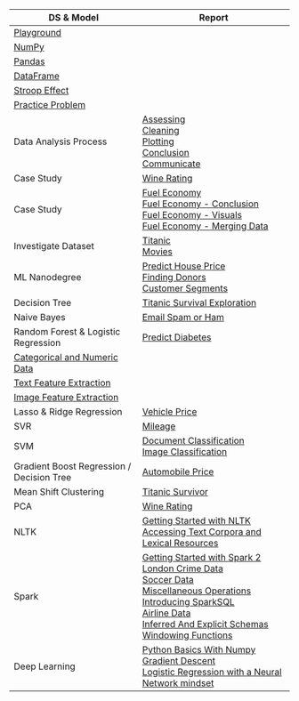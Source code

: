 | DS & Model | Report |
|-|-|
| [Playground](https://s3-us-west-2.amazonaws.com/vinkrish-notes/Playground.html) ||
| [NumPy](https://s3-us-west-2.amazonaws.com/vinkrish-notes/NumPy.html) ||
| [Pandas](https://s3-us-west-2.amazonaws.com/vinkrish-notes/Pandas.html) ||
| [DataFrame](https://s3-us-west-2.amazonaws.com/vinkrish-notes/DataFrame.html) ||
| [Stroop Effect](https://s3.us-west-2.amazonaws.com/vinkrish-notes/Stroop_Effect.html) ||
| [Practice Problem](https://s3-us-west-2.amazonaws.com/vinkrish-notes/PracticeProblem.html) ||
| Data Analysis Process | [Assessing](https://s3-us-west-2.amazonaws.com/vinkrish-notes/assessing.html) <br> [Cleaning](https://s3-us-west-2.amazonaws.com/vinkrish-notes/cleaning.html) <br> [Plotting](https://s3-us-west-2.amazonaws.com/vinkrish-notes/plotting_with_pandas.html) <br> [Conclusion](https://s3-us-west-2.amazonaws.com/vinkrish-notes/conclusions.html) <br> [Communicate](https://s3-us-west-2.amazonaws.com/vinkrish-notes/communicate.html) |
| Case Study | [Wine Rating](https://s3-us-west-2.amazonaws.com/vinkrish-notes/CaseStudy.html) |
| Case Study | [Fuel Economy](https://s3-us-west-2.amazonaws.com/vinkrish-notes/FuelEconomy.html) <br> [Fuel Economy - Conclusion](https://s3-us-west-2.amazonaws.com/vinkrish-notes/drawing-conclusions.html) <br> [Fuel Economy - Visuals](https://s3-us-west-2.amazonaws.com/vinkrish-notes/exploring_visuals.html) <br> [Fuel Economy - Merging Data](https://s3-us-west-2.amazonaws.com/vinkrish-notes/merging_data.html) | 
| Investigate Dataset | [Titanic](https://s3-us-west-2.amazonaws.com/vinkrish-notes/investigate-titanic-dataset.html) <br> [Movies](https://s3-us-west-2.amazonaws.com/vinkrish-notes/investigate-movies-dataset.html) |
| ML Nanodegree | [Predict House Price](https://s3-us-west-2.amazonaws.com/vinkrish-notes/boston_housing.html) <br> [Finding Donors](https://s3-us-west-2.amazonaws.com/vinkrish-notes/finding_donors.html) <br> [Customer Segments](https://s3-us-west-2.amazonaws.com/vinkrish-notes/customer_segments.html) |
| Decision Tree | [Titanic Survival Exploration](https://s3-us-west-2.amazonaws.com/vinkrish-notes/titanic_survival_exploration.html)|
| Naive Bayes | [Email Spam or Ham](https://s3-us-west-2.amazonaws.com/vinkrish-notes/Bayesian_Inference.html) |
| Random Forest & Logistic Regression | [Predict Diabetes](https://s3-us-west-2.amazonaws.com/vinkrish-notes/Pima-Prediction-with-reload.html) |
| [Categorical and Numeric Data](https://s3-us-west-2.amazonaws.com/vinkrish-notes/CategoricalAndNumericData.html) || 
| [Text Feature Extraction](https://s3-us-west-2.amazonaws.com/vinkrish-notes/TextFeatureExtraction.html) ||
| [Image Feature Extraction](https://s3-us-west-2.amazonaws.com/vinkrish-notes/ImageFeatureExtraction.html) ||
| Lasso & Ridge Regression | [Vehicle Price](https://s3-us-west-2.amazonaws.com/vinkrish-notes/vehiclePrice-LassoRidge.html) |
| SVR | [Mileage](https://s3-us-west-2.amazonaws.com/vinkrish-notes/mpg-SVR.html) |
| SVM | [Document Classification](https://s3-us-west-2.amazonaws.com/vinkrish-notes/DocumentClassification-SVM.html) <br> [Image Classification](https://s3-us-west-2.amazonaws.com/vinkrish-notes/MNISTClassification-SVM.html) |
| Gradient Boost Regression / Decision Tree | [Automobile Price](https://s3-us-west-2.amazonaws.com/vinkrish-notes/autoPrice-GradientBoosting.html) |
| Mean Shift Clustering | [Titanic Survivor](https://s3-us-west-2.amazonaws.com/vinkrish-notes/ClusteringWithMeanShift.html) |
| PCA | [Wine Rating](https://s3-us-west-2.amazonaws.com/vinkrish-notes/PCA-DimensionalityReduction.html) |
| NLTK | [Getting Started with NLTK](https://s3-us-west-2.amazonaws.com/vinkrish-notes/Getting_Started_NLTK.html) <br> [Accessing Text Corpora and Lexical Resources](https://s3-us-west-2.amazonaws.com/vinkrish-notes/Accessing+Text+Corpora+and+Lexical+Resources.html) |
| Spark | [Getting Started with Spark 2](https://s3-us-west-2.amazonaws.com/vinkrish-notes/Spark/1.Getting+Started+with+Spark+2.html) <br> [London Crime Data](https://s3-us-west-2.amazonaws.com/vinkrish-notes/Spark/2.LondonCrime.html) <br> [Soccer Data](https://s3-us-west-2.amazonaws.com/vinkrish-notes/Spark/3.Soccer.html) <br> [Miscellaneous Operations](https://s3-us-west-2.amazonaws.com/vinkrish-notes/Spark/4.MiscellaneousOperations.html) <br> [Introducing SparkSQL](https://s3-us-west-2.amazonaws.com/vinkrish-notes/Spark/5.IntroducingSparkSQL.html) <br> [Airline Data](https://s3-us-west-2.amazonaws.com/vinkrish-notes/Spark/6.AirlineData.html) <br> [Inferred And Explicit Schemas](https://s3-us-west-2.amazonaws.com/vinkrish-notes/Spark/7.InferredAndExplicitSchemas.html) <br> [Windowing Functions](https://s3-us-west-2.amazonaws.com/vinkrish-notes/Spark/8.WindowingFunctions.html) |
| Deep Learning | [Python Basics With Numpy](https://s3-us-west-2.amazonaws.com/vinkrish-notes/deeplearning/Python+Basics+With+Numpy.html) <br> [Gradient Descent](https://s3-us-west-2.amazonaws.com/vinkrish-notes/GradientDescent.html) <br> [Logistic Regression with a Neural Network mindset](https://s3-us-west-2.amazonaws.com/vinkrish-notes/deeplearning/Logistic+Regression+with+a+Neural+Network+mindset.html) |